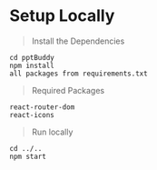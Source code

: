 # Setup Locally

> Install the Dependencies

```
cd pptBuddy
npm install
all packages from requirements.txt
```

> Required Packages

```
react-router-dom
react-icons
```

> Run locally

```
cd ../..
npm start
```
